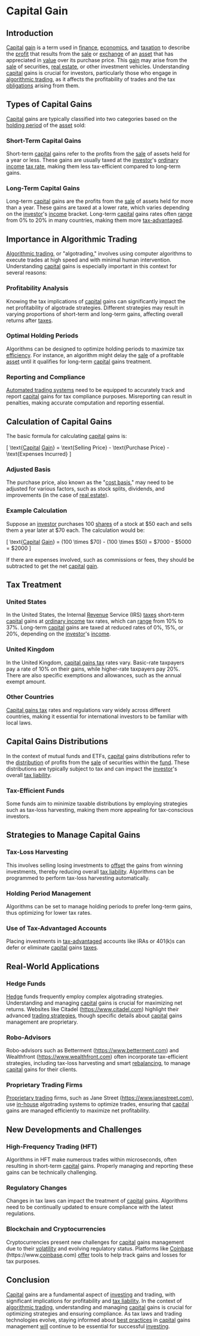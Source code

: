 # Capital Gain

## Introduction
[Capital](../c/capital.md) [gain](../g/gain.md) is a term used in [finance](../f/finance.md), [economics](../e/economics.md), and [taxation](../t/taxation.md) to describe the [profit](../p/profit.md) that results from the [sale](../s/sale.md) or [exchange](../e/exchange.md) of an [asset](../a/asset.md) that has appreciated in [value](../v/value.md) over its purchase price. This [gain](../g/gain.md) may arise from the [sale](../s/sale.md) of securities, [real estate](../r/real_estate.md), or other investment vehicles. Understanding [capital](../c/capital.md) gains is crucial for investors, particularly those who engage in [algorithmic trading](../a/accountability.md), as it affects the profitability of trades and the tax [obligations](../o/obligation.md) arising from them.

## Types of Capital Gains
[Capital](../c/capital.md) gains are typically classified into two categories based on the [holding period](../h/holding_period.md) of the [asset](../a/asset.md) sold:

### Short-Term Capital Gains
Short-term [capital](../c/capital.md) gains refer to the profits from the [sale](../s/sale.md) of assets held for a year or less. These gains are usually taxed at the [investor](../i/investor.md)'s [ordinary income](../o/ordinary_income.md) [tax rate](../t/tax_rate.md), making them less tax-efficient compared to long-term gains.

### Long-Term Capital Gains
Long-term [capital](../c/capital.md) gains are the profits from the [sale](../s/sale.md) of assets held for more than a year. These gains are taxed at a lower rate, which varies depending on the [investor](../i/investor.md)'s [income](../i/income.md) bracket. Long-term [capital](../c/capital.md) gains rates often [range](../r/range.md) from 0% to 20% in many countries, making them more [tax-advantaged](../t/tax-advantaged.md).

## Importance in Algorithmic Trading
[Algorithmic trading](../a/accountability.md), or "algotrading," involves using computer algorithms to execute trades at high speed and with minimal human intervention. Understanding [capital](../c/capital.md) gains is especially important in this context for several reasons:

### Profitability Analysis
Knowing the tax implications of [capital](../c/capital.md) gains can significantly impact the net profitability of algotrade strategies. Different strategies may result in varying proportions of short-term and long-term gains, affecting overall returns after [taxes](../t/taxes.md).

### Optimal Holding Periods
Algorithms can be designed to optimize holding periods to maximize tax [efficiency](../e/efficiency.md). For instance, an algorithm might delay the [sale](../s/sale.md) of a profitable [asset](../a/asset.md) until it qualifies for long-term [capital](../c/capital.md) gains treatment.

### Reporting and Compliance
[Automated trading systems](../a/automated_trading_systems.md) need to be equipped to accurately track and report [capital](../c/capital.md) gains for tax compliance purposes. Misreporting can result in penalties, making accurate computation and reporting essential.

## Calculation of Capital Gains
The basic formula for calculating [capital](../c/capital.md) gains is:

\[ \text{[Capital](../c/capital.md) [Gain](../g/gain.md)} = \text{Selling Price} - \text{Purchase Price} - \text{Expenses Incurred} \]

### Adjusted Basis
The purchase price, also known as the "[cost basis](../c/cost_basis.md)," may need to be adjusted for various factors, such as stock splits, dividends, and improvements (in the case of [real estate](../r/real_estate.md)).

### Example Calculation
Suppose an [investor](../i/investor.md) purchases 100 [shares](../s/shares.md) of a stock at \$50 each and sells them a year later at \$70 each. The calculation would be:

\[ \text{[Capital](../c/capital.md) [Gain](../g/gain.md)} = (100 \times \$70) - (100 \times \$50) = \$7000 - \$5000 = \$2000 \]

If there are expenses involved, such as commissions or fees, they should be subtracted to get the net [capital](../c/capital.md) [gain](../g/gain.md).

## Tax Treatment
### United States
In the United States, the Internal [Revenue](../r/revenue.md) Service (IRS) [taxes](../t/taxes.md) short-term [capital](../c/capital.md) gains at [ordinary income](../o/ordinary_income.md) tax rates, which can [range](../r/range.md) from 10% to 37%. Long-term [capital](../c/capital.md) gains are taxed at reduced rates of 0%, 15%, or 20%, depending on the [investor](../i/investor.md)'s [income](../i/income.md).

### United Kingdom
In the United Kingdom, [capital gains tax](../c/capital_gains_tax.md) rates vary. Basic-rate taxpayers pay a rate of 10% on their gains, while higher-rate taxpayers pay 20%. There are also specific exemptions and allowances, such as the annual exempt amount.

### Other Countries
[Capital gains tax](../c/capital_gains_tax.md) rates and regulations vary widely across different countries, making it essential for international investors to be familiar with local laws.

## Capital Gains Distributions
In the context of mutual funds and ETFs, [capital](../c/capital.md) gains distributions refer to the [distribution](../d/distribution.md) of profits from the [sale](../s/sale.md) of securities within the [fund](../f/fund.md). These distributions are typically subject to tax and can impact the [investor](../i/investor.md)'s overall [tax liability](../t/tax_liability.md).

### Tax-Efficient Funds
Some funds aim to minimize taxable distributions by employing strategies such as tax-loss harvesting, making them more appealing for tax-conscious investors.

## Strategies to Manage Capital Gains
### Tax-Loss Harvesting
This involves selling losing investments to [offset](../o/offset.md) the gains from winning investments, thereby reducing overall [tax liability](../t/tax_liability.md). Algorithms can be programmed to perform tax-loss harvesting automatically.

### Holding Period Management
Algorithms can be set to manage holding periods to prefer long-term gains, thus optimizing for lower tax rates.

### Use of Tax-Advantaged Accounts
Placing investments in [tax-advantaged](../t/tax-advantaged.md) accounts like IRAs or 401(k)s can defer or eliminate [capital](../c/capital.md) gains [taxes](../t/taxes.md).

## Real-World Applications
### Hedge Funds
[Hedge](../h/hedge.md) funds frequently employ complex algotrading strategies. Understanding and managing [capital](../c/capital.md) gains is crucial for maximizing net returns. Websites like Citadel (https://www.citadel.com) highlight their advanced [trading strategies](../t/trading_strategies.md), though specific details about [capital](../c/capital.md) gains management are proprietary.

### Robo-Advisors
Robo-advisors such as Betterment (https://www.betterment.com) and Wealthfront (https://www.wealthfront.com) often incorporate tax-efficient strategies, including tax-loss harvesting and smart [rebalancing](../r/rebalancing.md), to manage [capital](../c/capital.md) gains for their clients.

### Proprietary Trading Firms
[Proprietary trading](../p/proprietary_trading.md) firms, such as Jane Street (https://www.janestreet.com), use [in-house](../i/in-house.md) algotrading systems to optimize trades, ensuring that [capital](../c/capital.md) gains are managed efficiently to maximize net profitability.

## New Developments and Challenges
### High-Frequency Trading (HFT)
Algorithms in HFT make numerous trades within microseconds, often resulting in short-term [capital](../c/capital.md) gains. Properly managing and reporting these gains can be technically challenging.

### Regulatory Changes
Changes in tax laws can impact the treatment of [capital](../c/capital.md) gains. Algorithms need to be continually updated to ensure compliance with the latest regulations.

### Blockchain and Cryptocurrencies
Cryptocurrencies present new challenges for [capital](../c/capital.md) gains management due to their [volatility](../v/volatility.md) and evolving regulatory status. Platforms like [Coinbase](../c/coinbase.md) (https://www.[coinbase](../c/coinbase.md).com) [offer](../o/offer.md) tools to help track gains and losses for tax purposes.

## Conclusion
[Capital](../c/capital.md) gains are a fundamental aspect of [investing](../i/investing.md) and trading, with significant implications for profitability and [tax liability](../t/tax_liability.md). In the context of [algorithmic trading](../a/accountability.md), understanding and managing [capital](../c/capital.md) gains is crucial for optimizing strategies and ensuring compliance. As tax laws and trading technologies evolve, staying informed about [best practices](../b/best_practices.md) in [capital](../c/capital.md) gains management [will](../w/will.md) continue to be essential for successful [investing](../i/investing.md).